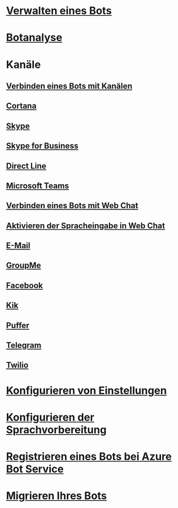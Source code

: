 # [Verwalten eines Bots](../bot-service-manage-overview.md)
# [Botanalyse](../bot-service-manage-analytics.md)
# Kanäle
## [Verbinden eines Bots mit Kanälen](../bot-service-manage-channels.md)
## [Cortana](../bot-service-channel-connect-cortana.md) 
## [Skype](../bot-service-channel-connect-skype.md)
## [Skype for Business](../bot-service-channel-connect-skypeforbusiness.md)
## [Direct Line](../bot-service-channel-connect-directline.md)
## [Microsoft Teams](https://msdn.microsoft.com/en-us/microsoft-teams/bots)
## [Verbinden eines Bots mit Web Chat](../bot-service-channel-connect-webchat.md)
## [Aktivieren der Spracheingabe in Web Chat](../bot-service-channel-connect-webchat-speech.md)
## [E-Mail](../bot-service-channel-connect-email.md)
## [GroupMe](../bot-service-channel-connect-groupme.md) 
## [Facebook](../bot-service-channel-connect-facebook.md) 
## [Kik](../bot-service-channel-connect-kik.md) 
## [Puffer](../bot-service-channel-connect-slack.md) 
## [Telegram](../bot-service-channel-connect-telegram.md) 
## [Twilio](../bot-service-channel-connect-twilio.md)
# [Konfigurieren von Einstellungen](../bot-service-manage-settings.md)
# [Konfigurieren der Sprachvorbereitung](../bot-service-manage-speech-priming.md)
# [Registrieren eines Bots bei Azure Bot Service](../bot-service-quickstart-registration.md)
# [Migrieren Ihres Bots](../bot-service-migrate-bot.md)
